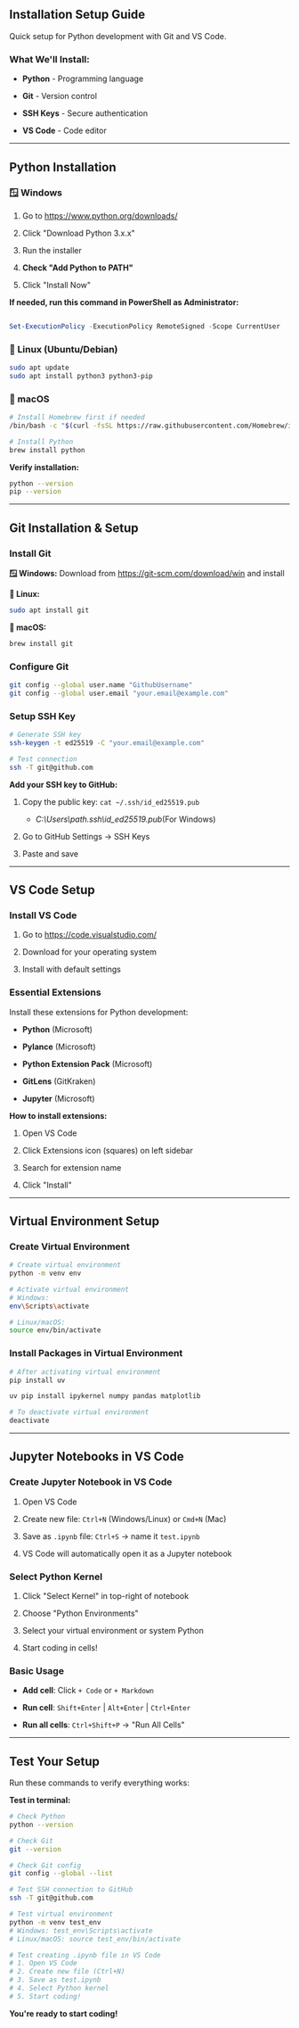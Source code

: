 ## **Installation Setup Guide**

Quick setup for Python development with Git and VS Code.

### What We'll Install:

- **Python** - Programming language

- **Git** - Version control 

- **SSH Keys** - Secure authentication

- **VS Code** - Code editor

---

## **Python Installation**

### 🪟 Windows
1. Go to https://www.python.org/downloads/

2. Click "Download Python 3.x.x"

3. Run the installer

4. **Check "Add Python to PATH"**

5. Click "Install Now"

**If needed, run this command in PowerShell as Administrator:**

```powershell

Set-ExecutionPolicy -ExecutionPolicy RemoteSigned -Scope CurrentUser

```

### 🐧 Linux (Ubuntu/Debian)
```bash
sudo apt update
sudo apt install python3 python3-pip
```

### 🍎 macOS
```bash
# Install Homebrew first if needed
/bin/bash -c "$(curl -fsSL https://raw.githubusercontent.com/Homebrew/install/HEAD/install.sh)"

# Install Python
brew install python
```

**Verify installation:**
```bash
python --version
pip --version
```

---

## **Git Installation & Setup**

### Install Git

**🪟 Windows:** Download from https://git-scm.com/download/win and install

**🐧 Linux:**
```bash
sudo apt install git
```

**🍎 macOS:**
```bash
brew install git
```

### Configure Git
```bash
git config --global user.name "GithubUsername"
git config --global user.email "your.email@example.com"
```

### Setup SSH Key
```bash
# Generate SSH key
ssh-keygen -t ed25519 -C "your.email@example.com"

# Test connection
ssh -T git@github.com
```

**Add your SSH key to GitHub:**

1. Copy the public key: `cat ~/.ssh/id_ed25519.pub` 

      - *C:\Users\path\.ssh\id_ed25519.pub*(For Windows)

2. Go to GitHub Settings → SSH Keys

3. Paste and save

---

## **VS Code Setup**

### Install VS Code
1. Go to https://code.visualstudio.com/

2. Download for your operating system

3. Install with default settings

### Essential Extensions

Install these extensions for Python development:

- **Python** (Microsoft)

- **Pylance** (Microsoft)

- **Python Extension Pack** (Microsoft)

- **GitLens** (GitKraken)

- **Jupyter** (Microsoft)

**How to install extensions:**

1. Open VS Code

2. Click Extensions icon (squares) on left sidebar

3. Search for extension name

4. Click "Install"

---

## **Virtual Environment Setup**

### Create Virtual Environment
```bash
# Create virtual environment
python -m venv env

# Activate virtual environment
# Windows:
env\Scripts\activate

# Linux/macOS:
source env/bin/activate
```

### Install Packages in Virtual Environment
```bash
# After activating virtual environment
pip install uv

uv pip install ipykernel numpy pandas matplotlib

# To deactivate virtual environment
deactivate
```

---

## **Jupyter Notebooks in VS Code**

### Create Jupyter Notebook in VS Code
1. Open VS Code

2. Create new file: `Ctrl+N` (Windows/Linux) or `Cmd+N` (Mac)

3. Save as `.ipynb` file: `Ctrl+S` → name it `test.ipynb`

4. VS Code will automatically open it as a Jupyter notebook

### Select Python Kernel

1. Click "Select Kernel" in top-right of notebook

2. Choose "Python Environments"

3. Select your virtual environment or system Python

4. Start coding in cells!

### Basic Usage

- **Add cell**: Click `+ Code` or `+ Markdown`

- **Run cell**: `Shift+Enter` | `Alt+Enter` | `Ctrl+Enter`

- **Run all cells**: `Ctrl+Shift+P` → "Run All Cells"

---

## **Test Your Setup**

Run these commands to verify everything works:

**Test in terminal:**
```bash
# Check Python
python --version

# Check Git  
git --version

# Check Git config
git config --global --list

# Test SSH connection to GitHub
ssh -T git@github.com

# Test virtual environment
python -m venv test_env
# Windows: test_env\Scripts\activate
# Linux/macOS: source test_env/bin/activate

# Test creating .ipynb file in VS Code
# 1. Open VS Code
# 2. Create new file (Ctrl+N)
# 3. Save as test.ipynb
# 4. Select Python kernel
# 5. Start coding!
```

**You're ready to start coding!**
